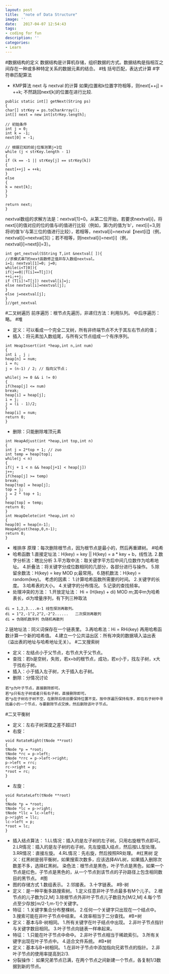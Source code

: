 ```yaml
---
layout: post
title:  "note of Data Structure"
image: ''
date:   2017-04-07 12:54:43
tags:
- coding for fun
description: ''
categories:
- Learn 
---
```


#数据结构的定义
数据结构是计算机存储，组织数据的方式。数据结构是指相互之间存在一种或多种特定关系的数据元素的结合。
#栈
括号匹配，表达式计算 
#字符串匹配算法
- KMP算法
next 与 nextval 的计算
如果j位置和k位置字符相等，则next[++j] = ++k;
不然跳回next[k]的位置在进行比较.
```
public static int[] getNext(String ps)
{
char[] strKey = ps.toCharArray();
int[] next = new int[strKey.length];

// 初始条件
int j = 0;
int k = -1;
next[0] = -1;

// 根据已知的前j位推测第j+1位
while (j < strKey.length - 1)
{
if (k == -1 || strKey[j] == strKey[k])
{
next[++j] = ++k;
}
else
{
k = next[k];
}
}

return next;
}
``` 
nextval数组的求解方法是：nextval[1]=0。从第二位开始，若要求nextval[i]，将next[i]的值对应的位的值与i的值进行比较（例如，第i为的值为'b'，next[i]=3,则将i的值'b'与第三位的值进行比较），若相等，nextval[i]=nextval【next[i]】（例，nextval[i]=nextval[3]）；若不相等，则nextval[i]=next[i]（例，nextval[i]=next[i]=3）。
```
int get_nextval(SString T,int &nextval[ ]){
//求模式串T的next函数修正值并存入数组nextval。
i=1; nextval[1]=0; j=0;
while(i<T[0]){
if(j==0||T[i]==T[j]){
++i;++j;
if (T[i]!=T[j]) nextval[i]=j;
else nextval[i]=nextval[j];
}
else j=nextval[j];
}	
}//get_nextval
```
#二叉树遍历
前序遍历：根节点先遍历，非递归方法：利用队列。
中后序遍历：略。
#堆
- 定义：可以看成一个完全二叉树，所有非终端节点不大于其左右节点的值；
- 插入：将元素加入数组尾，与所有父节点组成一个有序序列。
```
int HeapInsert(int *heap,int n,int num)
{
int i , j ;
heap[n] = num;
i = n;
j = (n-1) / 2; // 指向父节点；

while(j >= 0 && i != 0)
{
if(heap[j] <= num)
break;
heap[i] = heap[j];
i = j;
j = (i - 1)/2;
}
heap[i] = num;
return 0;
}
```
- 删除：只能删除堆顶元素
```
int HeapAdjust(int *heap,int top,int n)
{
int j = 2*top + 1; // zuo
int temp = heap[top];
while(j < n)
{
if(j + 1 < n && heap[j+1] < heap[j])
j++;
if(heap[j] >= temp)
break;
heap[top] = heap[j];
top = j;
j = 2 * top + 1;
}
heap[top] = temp;
return 0;
}
int HeapDelete(int *heap,int n)
{
heap[0] = heap[n-1];
HeapAdjust(heap,0,n-1);
return 0;
}
```
- 堆排序
原理：每次删除根节点，因为根节点是最小的，然后再重建树。
#哈希
- 哈希函数
1.直接定址法：H(key) = key || H(key) = a * key + b，线性法.
2.数字分析法：瞎比分析
3.平方取中法：取关键字平方后中间几位数作为哈希地址。
4.折叠法：将关键字分成位数相同的几部分，各部分进行与操作。
5.除留余数法：H(key) = key MOD p;最常用。
6.随机数法：H(key) = random(key)。
考虑的因素：
1.计算哈希函数所需要的时间。
2.关键字的长度。
3.哈希表的大小。
4.关键字的分布情况。
5.记录的查找频率。
- 处理冲突的方法：
1.开放定址法：
Hi = (H(key) + di) MOD m;其中m为哈希表长，di为增量序列，有下列三种取法
```
di = 1,2,3....m-1 线性探测再散列。
di = 1^2,-1^2,2^2,-2^2......   二次探测再散列
di = 伪随机数序列 伪随机再散列
```
2.链地址法：同义词保存在一个链表里。
3.再哈希法：Hi = RHi(key) 再用哈希函数计算一个新的哈希值。
4.建立一个公共溢出区：所有冲突的数据填入溢出表（溢出表的地址与哈希地址无关）。
#二叉搜索树
- 定义：左结点小于父节点，右节点大于父节点。
- 查找：若b是空树，失败，若x=b的根节点，成功，若x小于，找左子树，x大于找右子树。
- 插入：小于插入左子树，大于插入右子树。
- 删除：分情况讨论
```
若*p为叶子节点，直接删除即可。
若*p只有左子树或者只有右子树，直接删除即可。
若*p左子树右子树不空，在删除后依旧要保持位置不变。按中序遍历保持有序，即在右子树中寻找最小的一个节点，与要删除节点交换，然后删除该叶子节点。
```
#二叉平衡树
- 定义：左右子树深度之差不超过1
- 右旋：
```
void RotateRight(tNode **root)
{
tNode *p = *root;
tNode *rc = p->left;
tNode *rrc = p->left->right;
p->left = rrc;
rc->right = p;
*root = rc;
}
```
- 左旋：
```
void RotateLeft(tNode **root)
{
tNode *p = *root;
tNode *lc = p->right;
tNode *llc = lc->left;
p->right = llc;
lc->left = p;
*root = lc;
}
```
- 插入结点算法：
1.LL情况：插入的是左子树的左子树。只用右旋根节点即可。
2.LR情况：插入的是左子树的右子树。先左旋插入结点，然后按LL型处理。
3.RR情况：直接左旋。
4.RL情况：先右旋，然后按照RR处理。
#红黑树
定义：红黑树是弱平衡树，如果搜索次数多，应该选择AVL树，如果插入删除次数差不多，选择红黑树。
染色法：根节点是黑色，叶子节点是黑色，如果一个节点是红色，子节点是黑色的，从一个节点到该节点的子孙路径上包含相同数目的黑节点。
#图
- 图的存储方式
1.数组表示。
2.邻接表。
3.十字链表。
#B-树
- 定义：是一种平衡多路搜索树。
1.定义任意非叶子节点最多有M个儿子。
2.根节点的儿子数为[2,M]
3.除根节点外非叶子节点儿子数目为[M/2,M]
4.每个节点至少存放[m/2-1,m-1]个关键字。
- 特征：
1.关键字集合分布整棵树。
2.任何一个关键字只出现在一个结点中。
3.搜索可能在非叶子节点中结束。
4.效率相当于二分查找。
#B+树
- 定义：基本与B-树相同。
1.所有关键字在叶子结点中出现。
2.非叶子节点指针与关键字数目相同。
3.叶子节点向链表一样串起来。
- 特征：
1.只能在叶子节点中命中。
2.非叶子节点相当于稀疏索引。
3.所有关键字出现在叶子节点中。
4.适合文件系统。
#B*树
- 定义：基本与B+树相同。
1.在非叶子节点中添加指向兄弟节点的指针。
2.非叶子节点的使用率提高到2/3.
- 分裂操作：
如果兄弟节点已满，在两个节点之间新建一个节点，各复制1/3数据到新的节点。
